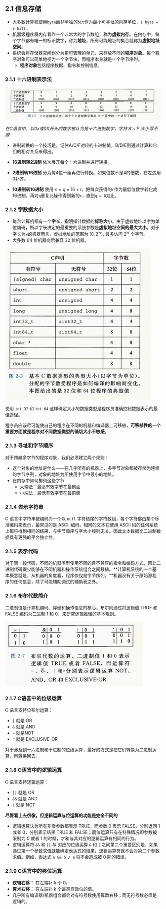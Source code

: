 ## 2.1	信息存储

- 大多数计算机使用`byte`而非单独的`bit`作为最小可寻址的内存单位，`1 byte = 8 bits`。
- 机器级程序将内存看作一个非常大的字节数组，称为**虚拟内存**。在内存中，每个字节都有唯一的标识数字，称为**地址**，所有可能地址的集合就称为**虚拟地址空间**。
- 系统会将存储器空间划分为更可管理的单元，来存放不同的**程序对象**。每个程序对象可以简单地视为一个字节块，而程序本身就是一个字节序列。
  - **程序对象**包括程序数据、指令和控制信息。

### 2.1.1	十六进制表示法

![](/notes/img/2.1.png)

*在C语言中，以0x或0X开头的数字被认为是十六进制数字，字符'A'~'F'大小写不限*

- 进制转换的一个技巧是，记住A/C/F对应的十进制值，B/D/E则通过计算和它们的相对关系来得出。
- **16进制转2进制** 依次展开每个十六进制并进行转换。
- **2进制转16进制** 分为每4位一组再进行转换。如果位数不是4的倍数，在左边用0补齐。

- **10进制转16进制** 使用 $x = q\times 16 + r$，把每次获得的`r`作为最低位数字转化成16进制，再对`q`重复此操作得到新的`r`，直到`q = 0`为止。

### 2.1.2	字数据大小

- 每台计算机都有一个**字长**，指明指针数据的**标称大小**。由于虚拟地址以字为单位编码，所以字长决定的最重要的系统参数是**虚拟地址空间的最大大小**。对于字长为`w`的机器而言，虚拟地址的范围为 $[0,2^w)$, 最多访问 $2^w$ 个字节。
- 大多数 64 位机器向后兼容 32 位机器。

<img src="/notes/img/2.2.png" style="zoom:50%;" />

使用 `int_32`  和  `int_64` 这样确定大小的数据类型是程序员准确控制数据表示的最佳途径。

程序员应该尽可能使自己的程序在不同的机器和编译器上可移植，**可移植性的一个重要方面就是程序对不同数据类型的确切大小不敏感**。

### 2.1.3	寻址和字节顺序

对于跨越多字节的程序对象，我们必须建立两个规则：

- 这个对象的地址是什么——在几乎所有的机器上，多字节对象都被存储为连续的字节序列，对象的地址为所使用字节中最小的地址。
- 在内存中如何排列这些字节
  - 大端法：最高有效字节在最前面
  - 小端法：最低有效字节在最前面

### 2.1.4	表示字符串

C 语言中字符串被编码为一个以 `null` 字符结尾的字符数组，每个字符都由某个标准编码来表示，最常见的是 ASCII 编码。相同的文本在使用 ASCII 码的任何系统上都将得到相同的结果，与字节顺序与字大小规则无关。因此文本数据比二进制数据具有更强的平台独立性。

### 2.1.5	表示代码

对于同一段代码，不同的机器类型使用不同的且不兼容的指令和编码方式，因此二进制代码很少能够在不同机器和操作系统组合之间移植。**计算机系统的一个基本概念就是，从机器的角度看，程序仅仅是字节序列。**机器没有关于原始源程序的任何信息，除了可能辅助调试的辅助表之外。

### 2.1.6	布尔代数简介

二进制值是计算机编码、存储和操作信息的核心，布尔则通过将逻辑值 TRUE 和 FALSE 编码为二进制 1 和 0，来研究逻辑推理的基本规则。

<img src="/notes/img/2.3.png" style="zoom:50%;" />

### 2.1.7	C语言中的位级运算

C 语言支持位布尔运算：

- `|` 就是 OR
- `&` 就是 AND
- `~` 就是NOT
- `^` 就是 EXCLUSIVE-OR

对于涉及到十六进制和十进制的位级运算，最好的方式是把它们转换为二进制运算，再转换回去。

### 2.1.8	C语言中的逻辑运算

C 语言支持逻辑运算：

- `||` 就是 OR
- `&&` 就是 AND
- `!` 就是 NOT

**尽管看上去很像，但逻辑运算与位运算的功能是完全不同的**

- 逻辑运算认为所有非零参数都表示 TRUE，而参数 0 表示 FALSE，分别返回 1 或者 0，分别表示结果 TRUE 和 FALSE；而位运算只有在特殊情况即参数被限制为 0 或者 1 的时候，才和与其对应的逻辑运算有相同的行为。
- 逻辑运算符 `&&` 和 `||` 与 对应的位级运算 `&` 和 `|` 之间第二个重要区别是，如果通过第一个参数求值就能确定表达式的结果，逻辑运算符就不会对第二个参数求值。例如，表达式 `a && 5 / a`  将不会造成被 0 除的错误。

### 2.1.9	C语言中的移位运算

- **逻辑右移：** 在左端补 k 个 0。
- **算术右移：** 在左端补 k 个最高有效位的值。
- 几乎所有编译器/机器组合都会对有符号数使用算数右移；而无符号数必须是逻辑的。
